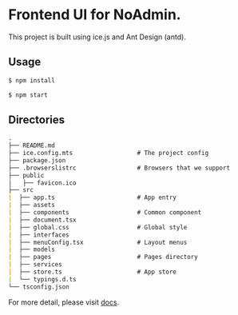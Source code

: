 # Frontend UI for NoAdmin.

This project is built using ice.js and Ant Design (antd).

## Usage

```bash
$ npm install

$ npm start
```

## Directories

```md
.
├── README.md
├── ice.config.mts                  # The project config
├── package.json
├── .browserslistrc                 # Browsers that we support
├── public
│   ├── favicon.ico   
├── src
|  ├── app.ts                       # App entry
|  ├── assets
|  ├── components                   # Common component
|  ├── document.tsx
|  ├── global.css                   # Global style
|  ├── interfaces
|  ├── menuConfig.tsx               # Layout menus
|  ├── models
|  ├── pages                        # Pages directory
|  ├── services
|  ├── store.ts                     # App store
|  └── typings.d.ts
└── tsconfig.json
```

For more detail, please visit [docs](https://v3.ice.work/).
